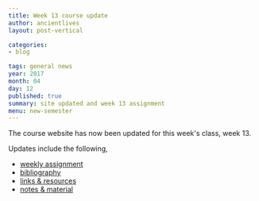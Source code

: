 ```yaml
---
title: Week 13 course update
author: ancientlives
layout: post-vertical

categories:
- blog

tags: general news
year: 2017
month: 04
day: 12
published: true
summary: site updated and week 13 assignment
menu: new-semester
---
```


The course website has now been updated for this week's class, week 13.

Updates include the following,

* [weekly assignment](/weekly_assignment)
* [bibliography](/bibliography)
* [links & resources](/links)
* [notes & material](/notes)
